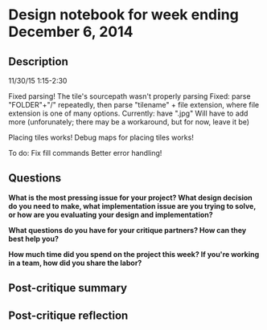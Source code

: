 # Design notebook for week ending December 6, 2014

## Description

11/30/15
1:15-2:30

Fixed parsing!
The tile's sourcepath wasn't properly parsing
Fixed: parse "FOLDER"+"/" repeatedly, then parse "tilename" + file extension, where file extension is one of many options.
Currently: have ".jpg"
Will have to add more (unforunately; there may be a workaround, but for now, leave it be)

Placing tiles works!
Debug maps for placing tiles works!

To do: Fix fill commands
Better error handling!

## Questions

**What is the most pressing issue for your project? What design decision do
you need to make, what implementation issue are you trying to solve, or how
are you evaluating your design and implementation?**

**What questions do you have for your critique partners? How can they best help
you?**

**How much time did you spend on the project this week? If you're working in a
team, how did you share the labor?**

## Post-critique summary

## Post-critique reflection
